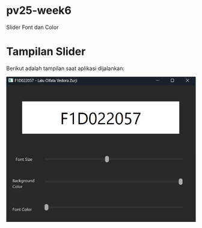 # pv25-week6

Slider Font dan Color

# Tampilan Slider

Berikut adalah tampilan saat aplikasi dijalankan:

![Tampilan Slider](tes_run.png)
